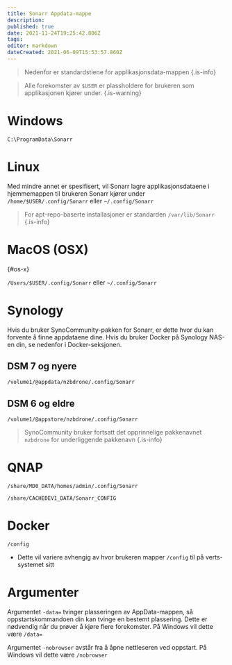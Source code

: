 ```yaml
---
title: Sonarr Appdata-mappe
description: 
published: true
date: 2021-11-24T19:25:42.806Z
tags: 
editor: markdown
dateCreated: 2021-06-09T15:53:57.860Z
---
```


> Nedenfor er standardstiene for applikasjonsdata-mappen {.is-info}

> Alle forekomster av `$USER` er plassholdere for brukeren som applikasjonen kjører under. {.is-warning}

# Windows

`C:\ProgramData\Sonarr`

# Linux

Med mindre annet er spesifisert, vil Sonarr lagre applikasjonsdataene i hjemmemappen til brukeren Sonarr kjører under `/home/$USER/.config/Sonarr` eller `~/.config/Sonarr`

> For apt-repo-baserte installasjoner er standarden `/var/lib/Sonarr`
{.is-info}

# MacOS (OSX)

{#os-x}

`/Users/$USER/.config/Sonarr` eller `~/.config/Sonarr`

# Synology

Hvis du bruker SynoCommunity-pakken for Sonarr, er dette hvor du kan forvente å finne appdataene dine. Hvis du bruker Docker på Synology NAS-en din, se nedenfor i Docker-seksjonen.

## DSM 7 og nyere

`/volume1/@appdata/nzbdrone/.config/Sonarr`

## DSM 6 og eldre

`/volume1/@appstore/nzbdrone/.config/Sonarr`

> SynoCommunity bruker fortsatt det opprinnelige pakkenavnet `nzbdrone` for underliggende pakkenavn {.is-info}

# QNAP

`/share/MD0_DATA/homes/admin/.config/Sonarr`

`/share/CACHEDEV1_DATA/Sonarr_CONFIG`

# Docker

`/config`

- Dette vil variere avhengig av hvor brukeren mapper `/config` til på verts-systemet sitt

# Argumenter

Argumentet `-data=` tvinger plasseringen av AppData-mappen, så oppstartskommandoen din kan tvinge en bestemt plassering. Dette er nødvendig når du prøver å kjøre flere forekomster. På Windows vil dette være `/data=`

Argumentet `-nobrowser` avstår fra å åpne nettleseren ved oppstart. På Windows vil dette være `/nobrowser`